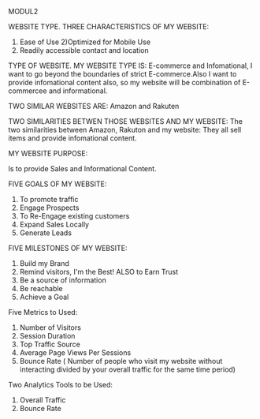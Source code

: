 MODUL2

WEBSITE TYPE. THREE CHARACTERISTICS OF MY WEBSITE: 
 1) Ease of Use 
 2)Optimized for Mobile Use
 3) Readily accessible contact and 
   location

TYPE OF WEBSITE. MY WEBSITE TYPE IS: 
E-commerce and Infomational, I want 
to go beyond the boundaries of strict E-commerce.Also I want to provide 
infomational content also, so my website will be combination of 
E-commercee and informational.

TWO SIMILAR WEBSITES ARE: Amazon and Rakuten

TWO SIMILARITIES BETWEN THOSE WEBSITES AND MY WEBSITE:  The two similarities 
between Amazon, Rakuton and my website: They all sell items and provide 
infomational content.

MY WEBSITE PURPOSE:  

Is to provide Sales and Informational Content.

FIVE GOALS OF MY WEBSITE:

1) To promote traffic
2) Engage Prospects
3) To Re-Engage existing customers 
4) Expand Sales Locally
5) Generate Leads

FIVE MILESTONES OF MY WEBSITE:

1) Build my Brand
2) Remind visitors, I'm the Best! ALSO to Earn Trust
3) Be a source of information
4) Be reachable
5) Achieve a Goal

Five Metrics to Used:

1) Number of Visitors
2) Session Duration
3) Top Traffic Source
4) Average Page Views Per Sessions
5) Bounce Rate ( Number of people who visit my website without interacting 
divided by your overall traffic for the same time period)

Two Analytics Tools to be Used:

1) Overall Traffic
2) Bounce Rate

   
